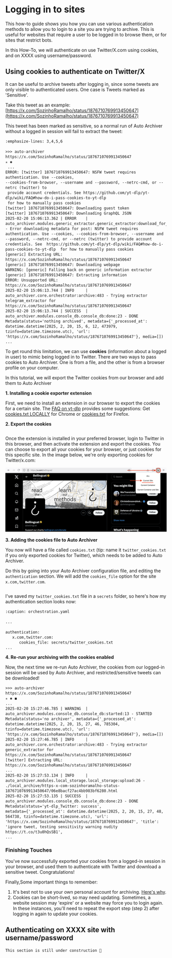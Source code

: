 # Logging in to sites

This how-to guide shows you how you can use various authentication methods to allow you to login to a site you are trying to archive. This is useful for websites that require a user to be logged in to browse them, or for sites that restrict bots.

In this How-To, we will authenticate on use Twitter/X.com using cookies, and on XXXX using username/password.



## Using cookies to authenticate on Twitter/X

It can be useful to archive tweets after logging in, since some tweets are only visible to authenticated users. One case is Tweets marked as 'Sensitive'.

Take this tweet as an example: [https://x.com/SozinhoRamalho/status/1876710769913450647](https://x.com/SozinhoRamalho/status/1876710769913450647)

This tweet has been marked as sensitive, so a normal run of Auto Archiver without a logged in session will fail to extract the tweet:

```{code-block} console
:emphasize-lines: 3,4,5,6

>>> auto-archiver https://x.com/SozinhoRamalho/status/1876710769913450647                                                                                     ✭ ✱
 ...
ERROR: [twitter] 1876710769913450647: NSFW tweet requires authentication. Use --cookies, 
--cookies-from-browser, --username and --password, --netrc-cmd, or --netrc (twitter) to
 provide account credentials. See https://github.com/yt-dlp/yt-dlp/wiki/FAQ#how-do-i-pass-cookies-to-yt-dlp 
 for how to manually pass cookies
[twitter] 1876710769913450647: Downloading guest token
[twitter] 1876710769913450647: Downloading GraphQL JSON
2025-02-20 15:06:13.362 | ERROR    | auto_archiver.modules.generic_extractor.generic_extractor:download_for_extractor:248 - Error downloading metadata for post: NSFW tweet requires authentication. Use --cookies, --cookies-from-browser, --username and --password, --netrc-cmd, or --netrc (twitter) to provide account credentials. See  https://github.com/yt-dlp/yt-dlp/wiki/FAQ#how-do-i-pass-cookies-to-yt-dlp  for how to manually pass cookies
[generic] Extracting URL: https://x.com/SozinhoRamalho/status/1876710769913450647
[generic] 1876710769913450647: Downloading webpage
WARNING: [generic] Falling back on generic information extractor
[generic] 1876710769913450647: Extracting information
ERROR: Unsupported URL: https://x.com/SozinhoRamalho/status/1876710769913450647
2025-02-20 15:06:13.744 | INFO     | auto_archiver.core.orchestrator:archive:483 - Trying extractor telegram_extractor for https://x.com/SozinhoRamalho/status/1876710769913450647
2025-02-20 15:06:13.744 | SUCCESS  | auto_archiver.modules.console_db.console_db:done:23 - DONE Metadata(status='nothing archived', metadata={'_processed_at': datetime.datetime(2025, 2, 20, 15, 6, 12, 473979, tzinfo=datetime.timezone.utc), 'url': 'https://x.com/SozinhoRamalho/status/1876710769913450647'}, media=[])
...
```

To get round this limitation, we can use **cookies** (information about a logged in user) to mimic being logged in to Twitter. There are two ways to pass cookies to Auto Archiver. One is from a file, and the other is from a browser profile on your computer.

In this tutorial, we will export the Twitter cookies from our browser and add them to Auto Archiver

**1. Installing a cookie exporter extension**

First, we need to install an extension in our browser to export the cookies for a certain site. The [FAQ on yt-dlp](https://github.com/yt-dlp/yt-dlp/wiki/FAQ#how-do-i-pass-cookies-to-yt-dlp) provides some suggestions: Get [cookies.txt LOCALLY](https://chromewebstore.google.com/detail/get-cookiestxt-locally/cclelndahbckbenkjhflpdbgdldlbecc) for Chrome or [cookies.txt](https://addons.mozilla.org/en-US/firefox/addon/cookies-txt/) for Firefox.

**2. Export the cookies**

```{note} See the note [here](../installation/authentication.md#recommendations-for-authentication) on why you shouldn't use your own personal account for archiving.
```

Once the extension is installed in your preferred browser, login to Twitter in this browser, and then activate the extension and export the cookies. You can choose to export all your cookies for your browser, or just cookies for this specific site. In the image below, we're only exporting cookies for Twitter/x.com:

![extract cookies](extract_cookies.png)


**3. Adding the cookies file to Auto Archiver**

You now will have a file called `cookies.txt` (tip: name it `twitter_cookies.txt` if you only exported cookies for Twitter), which needs to be added to Auto Archiver.

Do this by going into your Auto Archiver configuration file, and editing the `authentication` section. We will add the `cookies_file` option for the site `x.com,twitter.com`.

```{note} For websites that have multiple URLs (like x.com and twitter.com) you can 'reuse' the same login information without duplicating it using a comma separated list of domain names.
```

I've saved my `twitter_cookies.txt` file in a `secrets` folder, so here's how my authentication section looks now:

```{code} yaml
:caption: orchestration.yaml

...

authentication:
   x.com,twitter.com:
      cookies_file: secrets/twitter_cookies.txt
...
```

**4. Re-run your archiving with the cookies enabled**

Now, the next time we re-run Auto Archiver, the cookies from our logged-in session will be used by Auto Archiver, and restricted/sensitive tweets can be downloaded!

```{code} console
>>> auto-archiver https://x.com/SozinhoRamalho/status/1876710769913450647                                                                                   ✭ ✱ ◼
...
2025-02-20 15:27:46.785 | WARNING  | auto_archiver.modules.console_db.console_db:started:13 - STARTED Metadata(status='no archiver', metadata={'_processed_at': datetime.datetime(2025, 2, 20, 15, 27, 46, 785304, tzinfo=datetime.timezone.utc), 'url': 'https://x.com/SozinhoRamalho/status/1876710769913450647'}, media=[])
2025-02-20 15:27:46.785 | INFO     | auto_archiver.core.orchestrator:archive:483 - Trying extractor generic_extractor for https://x.com/SozinhoRamalho/status/1876710769913450647
[twitter] Extracting URL: https://x.com/SozinhoRamalho/status/1876710769913450647
...
2025-02-20 15:27:53.134 | INFO     | auto_archiver.modules.local_storage.local_storage:upload:26 - ./local_archive/https-x-com-sozinhoramalho-status-1876710769913450647/06e8bacf27ac4bb983bf6280.html
2025-02-20 15:27:53.135 | SUCCESS  | auto_archiver.modules.console_db.console_db:done:23 - DONE Metadata(status='yt-dlp_Twitter: success', 
metadata={'_processed_at': datetime.datetime(2025, 2, 20, 15, 27, 48, 564738, tzinfo=datetime.timezone.utc), 'url': 
'https://x.com/SozinhoRamalho/status/1876710769913450647', 'title': 'ignore tweet, testing sensitivity warning nudity https://t.co/t3u0hQsSB1', 
...
```


### Finishing Touches

You've now successfully exported your cookies from a logged-in session in your browser, and used them to authenticate with Twitter and download a sensitive tweet. Congratulations!

Finally,Some important things to remember:

1. It's best not to use your own personal account for archiving. [Here's why](../installation/authentication.md#recommendations-for-authentication).
2. Cookies can be short-lived, so may need updating. Sometimes, a website session may 'expire' or a website may force you to login again. In these instances, you'll need to repeat the export step (step 2) after logging in again to update your cookies.

## Authenticating on XXXX site with username/password

```{note} 
This section is still under construction 🚧
```
